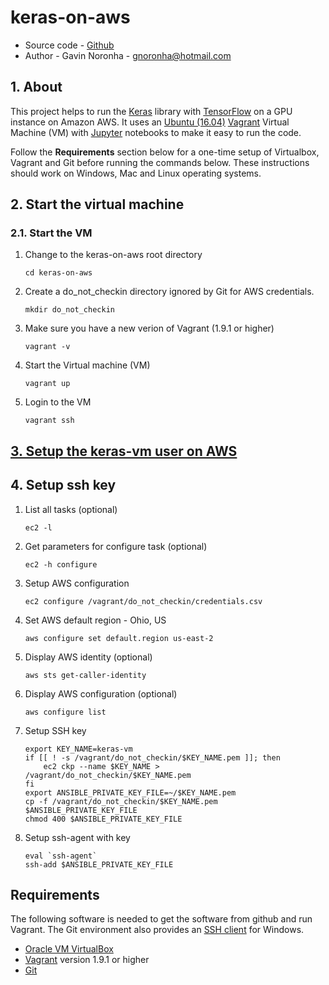 # keras-on-aws

* Source code - [Github][1]
* Author - Gavin Noronha - <gnoronha@hotmail.com>

[1]: https://github.com/gavinln/keras-on-aws.git

## 1. About

This project helps to run the [Keras][10] library with [TensorFlow][20] on
a GPU instance on Amazon AWS. It uses an  [Ubuntu (16.04)][30] [Vagrant][40]
Virtual Machine (VM) with [Jupyter][50] notebooks to make it easy to run the
code.

[10]: https://github.com/fchollet/keras
[20]: http://tensorflow.org/
[30]: http://releases.ubuntu.com/16.04/
[40]: http://www.vagrantup.com/
[50]: http://jupyter.org/

Follow the **Requirements** section below for a one-time setup of Virtualbox,
Vagrant and Git before running the commands below. These instructions should
work on Windows, Mac and Linux operating systems.

## 2. Start the virtual machine

### 2.1. Start the VM

1. Change to the keras-on-aws root directory

    ```
    cd keras-on-aws
    ```

2. Create a do_not_checkin directory ignored by Git for AWS credentials.

    ```
    mkdir do_not_checkin
    ```

3. Make sure you have a new verion of Vagrant (1.9.1 or higher)

    ```
    vagrant -v
    ```

4. Start the Virtual machine (VM)

    ```
    vagrant up
    ```

5. Login to the VM

    ```
    vagrant ssh
    ```


## [3. Setup the keras-vm user on AWS](doc/setup-keras-user.md )

## 4. Setup ssh key

1. List all tasks (optional)

    ```
    ec2 -l
    ```

2. Get parameters for configure task (optional)

    ```
    ec2 -h configure
    ```

3. Setup AWS configuration

    ```
    ec2 configure /vagrant/do_not_checkin/credentials.csv
    ```

4. Set AWS default region - Ohio, US

    ```
    aws configure set default.region us-east-2
    ```

5. Display AWS identity (optional)

    ```
    aws sts get-caller-identity
    ```

5. Display AWS configuration (optional)

    ```
    aws configure list
    ```

7. Setup SSH key

    ```
    export KEY_NAME=keras-vm
    if [[ ! -s /vagrant/do_not_checkin/$KEY_NAME.pem ]]; then
        ec2 ckp --name $KEY_NAME > /vagrant/do_not_checkin/$KEY_NAME.pem
    fi
    export ANSIBLE_PRIVATE_KEY_FILE=~/$KEY_NAME.pem
    cp -f /vagrant/do_not_checkin/$KEY_NAME.pem $ANSIBLE_PRIVATE_KEY_FILE
    chmod 400 $ANSIBLE_PRIVATE_KEY_FILE
    ```

8. Setup ssh-agent with key

    ```
    eval `ssh-agent`
    ssh-add $ANSIBLE_PRIVATE_KEY_FILE
    ```

## Requirements

The following software is needed to get the software from github and run
Vagrant. The Git environment also provides an [SSH client][200] for Windows.

* [Oracle VM VirtualBox][210]
* [Vagrant][220] version 1.9.1 or higher
* [Git][230]

[200]: http://en.wikipedia.org/wiki/Secure_Shell
[210]: https://www.virtualbox.org/
[220]: http://vagrantup.com/
[230]: http://git-scm.com/
